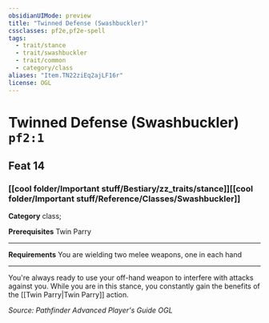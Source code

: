 ```yaml
---
obsidianUIMode: preview
title: "Twinned Defense (Swashbuckler)"
cssclasses: pf2e,pf2e-spell
tags:
  - trait/stance
  - trait/swashbuckler
  - trait/common
  - category/class
aliases: "Item.TN22ziEq2ajLF16r"
license: OGL
---
```

# Twinned Defense (Swashbuckler) `pf2:1`
## Feat 14
### [[cool folder/Important stuff/Bestiary/zz_traits/stance]][[cool folder/Important stuff/Reference/Classes/Swashbuckler]]

**Category** class; 



**Prerequisites** Twin Parry
* * *
**Requirements** You are wielding two melee weapons, one in each hand

* * *

You're always ready to use your off-hand weapon to interfere with attacks against you. While you are in this stance, you constantly gain the benefits of the [[Twin Parry|Twin Parry]] action.

*Source: Pathfinder Advanced Player's Guide*
*OGL*